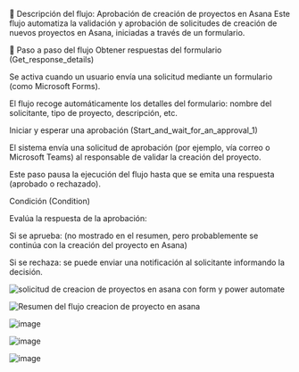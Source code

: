 📄 Descripción del flujo: Aprobación de creación de proyectos en Asana
Este flujo automatiza la validación y aprobación de solicitudes de creación de nuevos proyectos en Asana, iniciadas a través de un formulario.

🔁 Paso a paso del flujo
Obtener respuestas del formulario (Get_response_details)

Se activa cuando un usuario envía una solicitud mediante un formulario (como Microsoft Forms).

El flujo recoge automáticamente los detalles del formulario: nombre del solicitante, tipo de proyecto, descripción, etc.

Iniciar y esperar una aprobación (Start_and_wait_for_an_approval_1)

El sistema envía una solicitud de aprobación (por ejemplo, vía correo o Microsoft Teams) al responsable de validar la creación del proyecto.

Este paso pausa la ejecución del flujo hasta que se emita una respuesta (aprobado o rechazado).

Condición (Condition)

Evalúa la respuesta de la aprobación:

Si se aprueba: (no mostrado en el resumen, pero probablemente se continúa con la creación del proyecto en Asana)

Si se rechaza: se puede enviar una notificación al solicitante informando la decisión.

![solicitud de creacion de proyectos en asana con form y power automate](https://github.com/user-attachments/assets/87a38303-949d-4fd6-8989-4632a710ac41)

![Resumen del flujo creacion de proyecto en asana](https://github.com/user-attachments/assets/31c3616d-ffa8-4c08-8024-20ae5554dc9e)


![image](https://github.com/user-attachments/assets/afde6ac6-aace-4057-b3ad-fdc519ae8ae6)

![image](https://github.com/user-attachments/assets/36d706e7-1ded-44ab-9399-32e4e6fd66c3)

![image](https://github.com/user-attachments/assets/64d89958-c532-4f02-93cb-e9bed7e83610)




